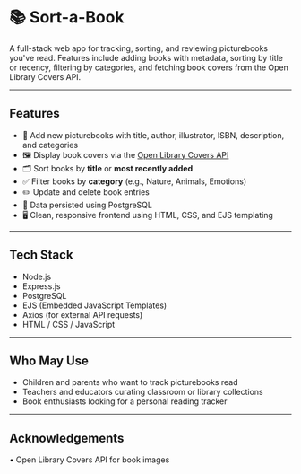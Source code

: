 # 📚 Sort-a-Book

A full-stack web app for tracking, sorting, and reviewing picturebooks you've read. Features include adding books with metadata, sorting by title or recency, filtering by categories, and fetching book covers from the Open Library Covers API.

---

## Features

- 📖 Add new picturebooks with title, author, illustrator, ISBN, description, and categories
- 🖼️ Display book covers via the [Open Library Covers API](https://openlibrary.org/dev/docs/api/covers)
- 🗂️ Sort books by **title** or **most recently added**
- ✅ Filter books by **category** (e.g., Nature, Animals, Emotions)
- ✏️ Update and delete book entries
- 💾 Data persisted using PostgreSQL
- 🖥️ Clean, responsive frontend using HTML, CSS, and EJS templating

---

## Tech Stack

- Node.js
- Express.js
- PostgreSQL
- EJS (Embedded JavaScript Templates)
- Axios (for external API requests)
- HTML / CSS / JavaScript

---

## Who May Use

- Children and parents who want to track picturebooks read  
- Teachers and educators curating classroom or library collections  
- Book enthusiasts looking for a personal reading tracker

---
 
## Acknowledgements
•	Open Library Covers API for book images


